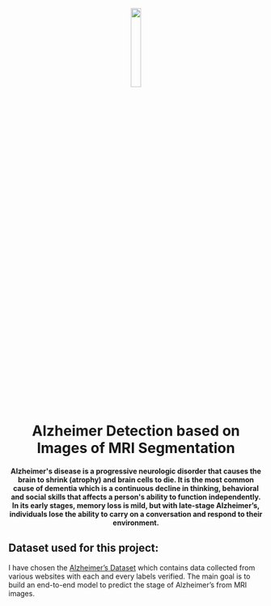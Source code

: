 <p align="center">
	<img src="https://user-images.githubusercontent.com/64346030/136689649-d8b746aa-3115-40ca-bbdb-9357344e2d11.png" width=20%/>
<h1 align="center">Alzheimer Detection based on Images of MRI Segmentation</h1>
<h4 align="center"> Alzheimer's disease is a progressive neurologic disorder that causes the brain to shrink (atrophy) and brain cells to die. It is the most common cause of dementia which is a continuous decline in thinking, behavioral and social skills that affects a person's ability to function independently.
In its early stages, memory loss is mild, but with late-stage Alzheimer’s, individuals lose the ability to carry on a conversation and respond to their environment.<h4>
</p>

## Dataset used for this project:
	
I have chosen the [Alzheimer’s Dataset](https://www.kaggle.com/tourist55/alzheimers-dataset-4-class-of-images) which contains data collected from various websites with each and every labels verified. The main goal is to build an end-to-end model to predict the stage of Alzheimer’s from MRI images.
	
